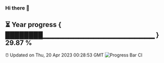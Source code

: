 ### Hi there 👋
⏳ Year progress { ████████▁▁▁▁▁▁▁▁▁▁▁▁▁▁▁▁▁▁▁▁▁▁ } 29.87 %
---
⏰ Updated on Thu, 20 Apr 2023 00:28:53 GMT
![Progress Bar CI](https://github.com/Moyi321/Moyi321/workflows/Progress%20Bar%20CI/badge.svg)
